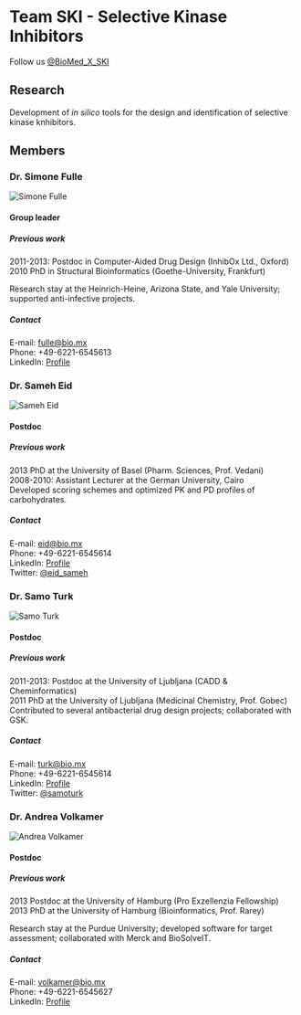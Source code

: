 # Team SKI - Selective Kinase Inhibitors
Follow us [@BioMed_X_SKI](https://twitter.com/BioMed_X_SKI) 
## Research
Development of *in silico* tools for the design and identification of selective kinase knhibitors.
## Members
### Dr. Simone Fulle
![Simone Fulle](http://media.bio.mx/teams/ski/fulle.jpg)
#### Group leader
##### Previous work
2011-2013: Postdoc in Computer-Aided Drug Design (InhibOx Ltd., Oxford)  
2010 PhD in Structural Bioinformatics (Goethe-University, Frankfurt)  

Research stay at the Heinrich-Heine, Arizona State, and Yale University; supported anti-infective projects.  
##### Contact
E-mail: <fulle@bio.mx>  
Phone: +49-6221-6545613  
LinkedIn: [Profile](http://www.linkedin.com/profile/view?id=79137219)  

### Dr. Sameh Eid
![Sameh Eid](http://media.bio.mx/teams/ski/eid.jpg)
#### Postdoc
##### Previous work
2013 PhD at the University of Basel (Pharm. Sciences, Prof. Vedani)  
2008-2010: Assistant Lecturer at the German University, Cairo  
Developed scoring schemes and optimized PK and PD profiles of carbohydrates.  
##### Contact
E-mail: <eid@bio.mx>  
Phone: +49-6221-6545614  
LinkedIn: [Profile](http://www.linkedin.com/profile/view?id=64778620)  
Twitter: [@eid_sameh](https://twitter.com/eid_sameh)

### Dr. Samo Turk
![Samo Turk](http://media.bio.mx/teams/ski/turk.jpg)
#### Postdoc
##### Previous work
2011-2013: Postdoc at the University of Ljubljana (CADD & Cheminformatics)  
2011 PhD at the University of Ljubljana (Medicinal Chemistry, Prof. Gobec)  
Contributed to several antibacterial drug design projects; collaborated with GSK.  
##### Contact
E-mail: <turk@bio.mx>  
Phone: +49-6221-6545614  
LinkedIn: [Profile](http://www.linkedin.com/profile/view?id=168433777)  
Twitter: [@samoturk](https://twitter.com/samoturk)  

### Dr. Andrea Volkamer
![Andrea Volkamer](http://media.bio.mx/teams/ski/volkamer.jpg)
#### Postdoc
##### Previous work
2013 Postdoc at the University of Hamburg (Pro Exzellenzia Fellowship)  
2013 PhD at the University of Hamburg (Bioinformatics, Prof. Rarey)  

Research stay at the Purdue University; developed software for target assessment; collaborated with Merck and BioSolveIT.
##### Contact
E-mail: <volkamer@bio.mx>  
Phone: +49-6221-6545627  
LinkedIn: [Profile](http://www.linkedin.com/profile/view?id=237732863)  
